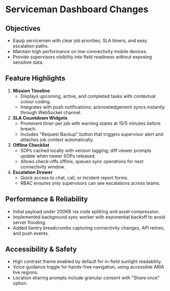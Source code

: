 # Serviceman Dashboard Changes

## Objectives
- Equip servicemen with clear job priorities, SLA timers, and easy escalation paths.
- Maintain high performance on low-connectivity mobile devices.
- Provide supervisors visibility into field readiness without exposing sensitive data.

## Feature Highlights
1. **Mission Timeline**
   - Displays upcoming, active, and completed tasks with contextual colour coding.
   - Integrates with push notifications; acknowledgement syncs instantly through WebSocket channel.
2. **SLA Countdown Widgets**
   - Prominent timer per job with warning states at 15/5 minutes before breach.
   - Includes "Request Backup" button that triggers supervisor alert and attaches job context automatically.
3. **Offline Checklist**
   - SOPs cached locally with version tagging; diff viewer prompts update when newer SOPs released.
   - Allows check-offs offline, queues sync operations for next connectivity window.
4. **Escalation Drawer**
   - Quick access to chat, call, or incident report forms.
   - RBAC ensures only supervisors can see escalations across teams.

## Performance & Reliability
- Initial payload under 200KB via code splitting and asset compression.
- Implemented background sync worker with exponential backoff to avoid server flooding.
- Added Sentry breadcrumbs capturing connectivity changes, API retries, and push events.

## Accessibility & Safety
- High contrast theme enabled by default for in-field sunlight readability.
- Voice guidance toggle for hands-free navigation, using accessible ARIA live regions.
- Location sharing prompts include granular consent with "Share once" option.
